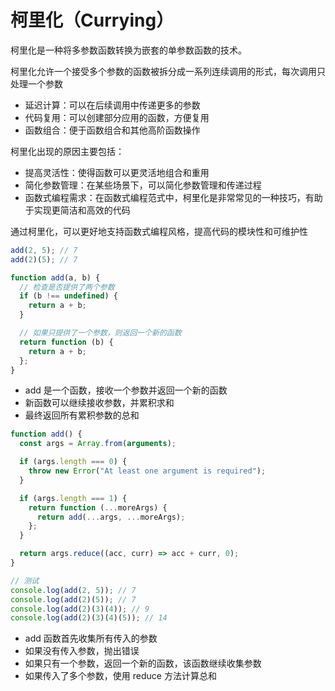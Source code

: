 # 柯里化（Currying）

柯里化是一种将多参数函数转换为嵌套的单参数函数的技术。

柯里化允许一个接受多个参数的函数被拆分成一系列连续调用的形式，每次调用只处理一个参数

- 延迟计算：可以在后续调用中传递更多的参数
- 代码复用：可以创建部分应用的函数，方便复用
- 函数组合：便于函数组合和其他高阶函数操作

柯里化出现的原因主要包括：

- 提高灵活性：使得函数可以更灵活地组合和重用
- 简化参数管理：在某些场景下，可以简化参数管理和传递过程
- 函数式编程需求：在函数式编程范式中，柯里化是非常常见的一种技巧，有助于实现更简洁和高效的代码

通过柯里化，可以更好地支持函数式编程风格，提高代码的模块性和可维护性

```js
add(2, 5); // 7
add(2)(5); // 7
```

```js
function add(a, b) {
  // 检查是否提供了两个参数
  if (b !== undefined) {
    return a + b;
  }

  // 如果只提供了一个参数，则返回一个新的函数
  return function (b) {
    return a + b;
  };
}
```

- add 是一个函数，接收一个参数并返回一个新的函数
- 新函数可以继续接收参数，并累积求和
- 最终返回所有累积参数的总和

```js
function add() {
  const args = Array.from(arguments);

  if (args.length === 0) {
    throw new Error("At least one argument is required");
  }

  if (args.length === 1) {
    return function (...moreArgs) {
      return add(...args, ...moreArgs);
    };
  }

  return args.reduce((acc, curr) => acc + curr, 0);
}

// 测试
console.log(add(2, 5)); // 7
console.log(add(2)(5)); // 7
console.log(add(2)(3)(4)); // 9
console.log(add(2)(3)(4)(5)); // 14
```

- add 函数首先收集所有传入的参数
- 如果没有传入参数，抛出错误
- 如果只有一个参数，返回一个新的函数，该函数继续收集参数
- 如果传入了多个参数，使用 reduce 方法计算总和
